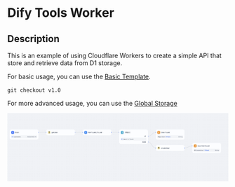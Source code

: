 # Dify Tools Worker

## Description

This is an example of using Cloudflare Workers to create a simple API that store and retrieve data from D1 storage.

For basic usage, you can use the [Basic Template](./docs/basic.md).

```
git checkout v1.0
``` 

For more advanced usage, you can use the [Global Storage](./docs/global_store.md)

<img src="./assets/8.png" width="600">    

